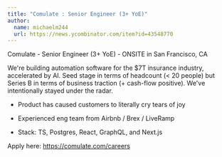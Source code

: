 ```yaml
---
title: "Comulate : Senior Engineer (3+ YoE)"
author:
  name: michaelm244
  url: https://news.ycombinator.com/item?id=43548770
---
```

Comulate - Senior Engineer (3+ YoE) - ONSITE in San Francisco, CA

We&#x27;re building automation software for the $7T insurance industry, accelerated by AI. Seed stage in terms of headcount (&lt; 20 people) but Series B in terms of business traction (+ cash-flow positive). We&#x27;ve intentionally stayed under the radar.

- Product has caused customers to literally cry tears of joy

- Experienced eng team from Airbnb &#x2F; Brex &#x2F; LiveRamp

- Stack: TS, Postgres, React, GraphQL, and Next.js

Apply here: <a href="https:&#x2F;&#x2F;comulate.com&#x2F;careers" rel="nofollow">https:&#x2F;&#x2F;comulate.com&#x2F;careers</a>
<JobApplication />
